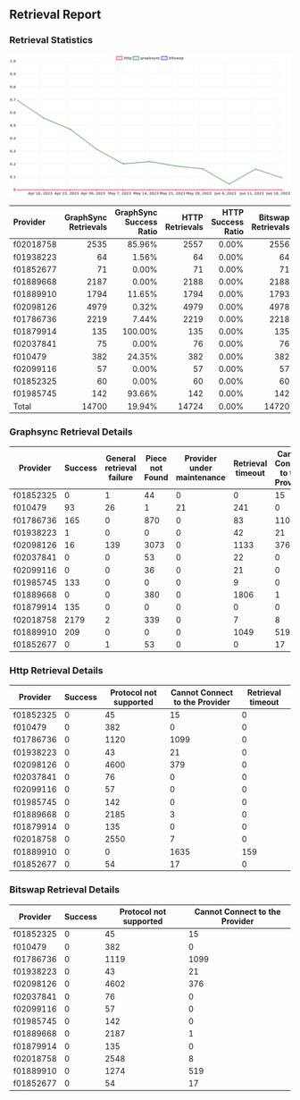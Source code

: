 ## Retrieval Report
### Retrieval Statistics
<img src="https://raw.githubusercontent.com/data-preservation-programs/filplus-checker-assets/main/filecoin-project/filecoin-plus-large-datasets/issues/923/1687330005043.png"/>

| Provider  | GraphSync Retrievals | GraphSync Success Ratio | HTTP Retrievals | HTTP Success Ratio | Bitswap Retrievals | Bitswap Success Ratio |
| :-------- | -------------------: | ----------------------: | --------------: | -----------------: | -----------------: | --------------------: |
| f02018758 |                 2535 |                  85.96% |            2557 |              0.00% |               2556 |                 0.00% |
| f01938223 |                   64 |                   1.56% |              64 |              0.00% |                 64 |                 0.00% |
| f01852677 |                   71 |                   0.00% |              71 |              0.00% |                 71 |                 0.00% |
| f01889668 |                 2187 |                   0.00% |            2188 |              0.00% |               2188 |                 0.00% |
| f01889910 |                 1794 |                  11.65% |            1794 |              0.00% |               1793 |                 0.00% |
| f02098126 |                 4979 |                   0.32% |            4979 |              0.00% |               4978 |                 0.00% |
| f01786736 |                 2219 |                   7.44% |            2219 |              0.00% |               2218 |                 0.00% |
| f01879914 |                  135 |                 100.00% |             135 |              0.00% |                135 |                 0.00% |
| f02037841 |                   75 |                   0.00% |              76 |              0.00% |                 76 |                 0.00% |
| f010479   |                  382 |                  24.35% |             382 |              0.00% |                382 |                 0.00% |
| f02099116 |                   57 |                   0.00% |              57 |              0.00% |                 57 |                 0.00% |
| f01852325 |                   60 |                   0.00% |              60 |              0.00% |                 60 |                 0.00% |
| f01985745 |                  142 |                  93.66% |             142 |              0.00% |                142 |                 0.00% |
| Total     |                14700 |                  19.94% |           14724 |              0.00% |              14720 |                 0.00% |

### Graphsync Retrieval Details
| Provider  | Success | General retrieval failure | Piece not Found | Provider under maintenance | Retrieval timeout | Cannot Connect to the Provider | Unconfirmed block transfer | Retrieval rejected |
| --------- | ------- | ------------------------- | --------------- | -------------------------- | ----------------- | ------------------------------ | -------------------------- | ------------------ |
| f01852325 | 0       | 1                         | 44              | 0                          | 0                 | 15                             | 0                          | 0                  |
| f010479   | 93      | 26                        | 1               | 21                         | 241               | 0                              | 0                          | 0                  |
| f01786736 | 165     | 0                         | 870             | 0                          | 83                | 1100                           | 1                          | 0                  |
| f01938223 | 1       | 0                         | 0               | 0                          | 42                | 21                             | 0                          | 0                  |
| f02098126 | 16      | 139                       | 3073            | 0                          | 1133              | 376                            | 242                        | 0                  |
| f02037841 | 0       | 0                         | 53              | 0                          | 22                | 0                              | 0                          | 0                  |
| f02099116 | 0       | 0                         | 36              | 0                          | 21                | 0                              | 0                          | 0                  |
| f01985745 | 133     | 0                         | 0               | 0                          | 9                 | 0                              | 0                          | 0                  |
| f01889668 | 0       | 0                         | 380             | 0                          | 1806              | 1                              | 0                          | 0                  |
| f01879914 | 135     | 0                         | 0               | 0                          | 0                 | 0                              | 0                          | 0                  |
| f02018758 | 2179    | 2                         | 339             | 0                          | 7                 | 8                              | 0                          | 0                  |
| f01889910 | 209     | 0                         | 0               | 0                          | 1049              | 519                            | 0                          | 17                 |
| f01852677 | 0       | 1                         | 53              | 0                          | 0                 | 17                             | 0                          | 0                  |

### Http Retrieval Details
| Provider  | Success | Protocol not supported | Cannot Connect to the Provider | Retrieval timeout |
| --------- | ------- | ---------------------- | ------------------------------ | ----------------- |
| f01852325 | 0       | 45                     | 15                             | 0                 |
| f010479   | 0       | 382                    | 0                              | 0                 |
| f01786736 | 0       | 1120                   | 1099                           | 0                 |
| f01938223 | 0       | 43                     | 21                             | 0                 |
| f02098126 | 0       | 4600                   | 379                            | 0                 |
| f02037841 | 0       | 76                     | 0                              | 0                 |
| f02099116 | 0       | 57                     | 0                              | 0                 |
| f01985745 | 0       | 142                    | 0                              | 0                 |
| f01889668 | 0       | 2185                   | 3                              | 0                 |
| f01879914 | 0       | 135                    | 0                              | 0                 |
| f02018758 | 0       | 2550                   | 7                              | 0                 |
| f01889910 | 0       | 0                      | 1635                           | 159               |
| f01852677 | 0       | 54                     | 17                             | 0                 |

### Bitswap Retrieval Details
| Provider  | Success | Protocol not supported | Cannot Connect to the Provider |
| --------- | ------- | ---------------------- | ------------------------------ |
| f01852325 | 0       | 45                     | 15                             |
| f010479   | 0       | 382                    | 0                              |
| f01786736 | 0       | 1119                   | 1099                           |
| f01938223 | 0       | 43                     | 21                             |
| f02098126 | 0       | 4602                   | 376                            |
| f02037841 | 0       | 76                     | 0                              |
| f02099116 | 0       | 57                     | 0                              |
| f01985745 | 0       | 142                    | 0                              |
| f01889668 | 0       | 2187                   | 1                              |
| f01879914 | 0       | 135                    | 0                              |
| f02018758 | 0       | 2548                   | 8                              |
| f01889910 | 0       | 1274                   | 519                            |
| f01852677 | 0       | 54                     | 17                             |
